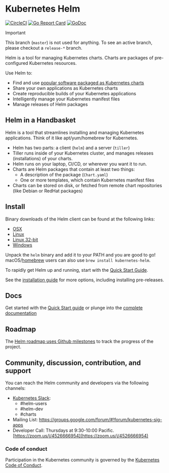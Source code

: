 # Kubernetes Helm

[![CircleCI](https://circleci.com/gh/kubernetes/helm.svg?style=svg)](https://circleci.com/gh/kubernetes/helm)
[![Go Report Card](https://goreportcard.com/badge/github.com/kubernetes/helm)](https://goreportcard.com/report/github.com/kubernetes/helm)
[![GoDoc](https://godoc.org/github.com/kubernetes/helm?status.svg)](https://godoc.org/github.com/kubernetes/helm)

> [!IMPORTANT]
> This branch (`master`) is not used for anything. To see an active
> branch, please checkout a `release-*` branch.

Helm is a tool for managing Kubernetes charts. Charts are packages of
pre-configured Kubernetes resources.

Use Helm to:

- Find and use [popular software packaged as Kubernetes charts](https://github.com/kubernetes/charts)
- Share your own applications as Kubernetes charts
- Create reproducible builds of your Kubernetes applications
- Intelligently manage your Kubernetes manifest files
- Manage releases of Helm packages

## Helm in a Handbasket

Helm is a tool that streamlines installing and managing Kubernetes applications.
Think of it like apt/yum/homebrew for Kubernetes.

- Helm has two parts: a client (`helm`) and a server (`tiller`)
- Tiller runs inside of your Kubernetes cluster, and manages releases (installations)
  of your charts.
- Helm runs on your laptop, CI/CD, or wherever you want it to run.
- Charts are Helm packages that contain at least two things:
  - A description of the package (`Chart.yaml`)
  - One or more templates, which contain Kubernetes manifest files
- Charts can be stored on disk, or fetched from remote chart repositories
  (like Debian or RedHat packages)

## Install

Binary downloads of the Helm client can be found at the following links:

- [OSX](https://kubernetes-helm.storage.googleapis.com/helm-v2.7.2-darwin-amd64.tar.gz)
- [Linux](https://kubernetes-helm.storage.googleapis.com/helm-v2.7.2-linux-amd64.tar.gz)
- [Linux 32-bit](https://kubernetes-helm.storage.googleapis.com/helm-v2.7.2-linux-386.tar.gz)
- [Windows](https://kubernetes-helm.storage.googleapis.com/helm-v2.7.2-windows-amd64.tar.gz)

Unpack the `helm` binary and add it to your PATH and you are good to go!
macOS/[homebrew](https://brew.sh/) users can also use `brew install kubernetes-helm`.

To rapidly get Helm up and running, start with the [Quick Start Guide](https://docs.helm.sh/using_helm/#quickstart-guide).

See the [installation guide](https://docs.helm.sh/using_helm/#installing-helm) for more options,
including installing pre-releases.

## Docs

Get started with the [Quick Start guide](https://docs.helm.sh/using_helm/#quickstart-guide) or plunge into the [complete documentation](https://docs.helm.sh)

## Roadmap

The [Helm roadmap uses Github milestones](https://github.com/kubernetes/helm/milestones) to track the progress of the project.

## Community, discussion, contribution, and support

You can reach the Helm community and developers via the following channels:

- [Kubernetes Slack](https://slack.k8s.io):
  - #helm-users
  - #helm-dev
  - #charts
- Mailing List: https://groups.google.com/forum/#!forum/kubernetes-sig-apps
- Developer Call: Thursdays at 9:30-10:00 Pacific. [https://zoom.us/j/4526666954](https://zoom.us/j/4526666954)

### Code of conduct

Participation in the Kubernetes community is governed by the [Kubernetes Code of Conduct](code-of-conduct.md).
